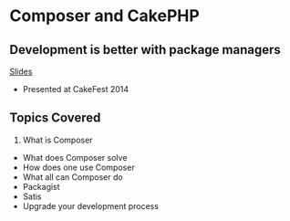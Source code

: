 # Composer and CakePHP

## Development is better with package managers

[Slides](https://speakerdeck.com/jtyost2/composer-and-cakephp)

 * Presented at CakeFest 2014

## Topics Covered
1. What is Composer
* What does Composer solve
* How does one use Composer
* What all can Composer do
* Packagist
* Satis
* Upgrade your development process
